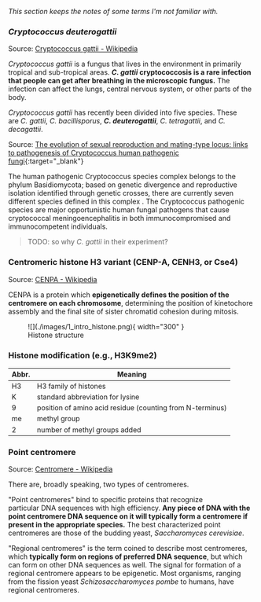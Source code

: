 *This section keeps the notes of some terms I'm not familiar with.*

### *Cryptococcus deuterogattii*

Source: [Cryptococcus gattii - Wikipedia](https://en.wikipedia.org/wiki/Cryptococcus_gattii)

*Cryptococcus gattii* is a fungus that lives in the environment in primarily tropical and sub-tropical areas. ***C. gattii* cryptococcosis is a rare infection that people can get after breathing in the microscopic fungus.** The infection can affect the lungs, central nervous system, or other parts of the body.

*Cryptococcus gattii* has recently been divided into five species. These are *C. gattii*, *C. bacillisporus*, ***C. deuterogattii***, *C. tetragattii*, and *C. decagattii*.

Source: [The evolution of sexual reproduction and mating-type locus: links to pathogenesis of Cryptococcus human pathogenic fungi](https://www.ncbi.nlm.nih.gov/pmc/articles/PMC7025156/){:target="_blank"}

The human pathogenic Cryptococcus species complex belongs to the phylum Basidiomycota; based on genetic divergence and reproductive isolation identified through genetic crosses, there are currently seven different species defined in this complex . The Cryptococcus pathogenic species are major opportunistic human fungal pathogens that cause cryptococcal meningoencephalitis in both immunocompromised and immunocompetent individuals.

> TODO: so why *C. gattii* in their experiment?


### Centromeric histone H3 variant (CENP-A, CENH3, or Cse4)

Source: [CENPA - Wikipedia](https://en.wikipedia.org/wiki/CENPA)

CENPA is a protein which **epigenetically defines the position of the centromere on each chromosome**, determining the position of kinetochore assembly and the final site of sister chromatid cohesion during mitosis.

<figure markdown>
![](./images/1_intro_histone.png){ width="300" }
<figcaption>Histone structure</figcaption>
</figure>


### Histone modification (e.g., H3K9me2)

| Abbr. | Meaning |
| --- | --- |
| H3 | H3 family of histones |
| K | standard abbreviation for lysine |
| 9 | position of amino acid residue (counting from N-terminus) |
| me | methyl group |
| 2 | number of methyl groups added |


### Point centromere

Source: [Centromere - Wikipedia](https://en.wikipedia.org/wiki/Centromere)

There are, broadly speaking, two types of centromeres. 

"Point centromeres" bind to specific proteins that recognize particular DNA sequences with high efficiency. **Any piece of DNA with the point centromere DNA sequence on it will typically form a centromere if present in the appropriate species.** The best characterized point centromeres are those of the budding yeast, *Saccharomyces cerevisiae*.

"Regional centromeres" is the term coined to describe most centromeres, which **typically form on regions of preferred DNA sequence**, but which can form on other DNA sequences as well. The signal for formation of a regional centromere appears to be epigenetic. Most organisms, ranging from the fission yeast *Schizosaccharomyces pombe* to humans, have regional centromeres.

